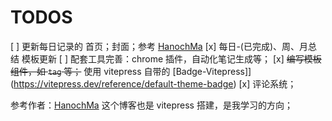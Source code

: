 # TODOS

[ ] 更新每日记录的 首页；封面；参考 [HanochMa](https://hanochma.github.io/)
[x] 每日-(已完成)、周、月总结 模板更新
[ ] 配套工具完善：chrome 插件，自动化笔记生成等；
[x] ~~编写模板组件，如 `tag` 等；~~ 使用 vitepress 自带的 [Badge-Vitepress]](https://vitepress.dev/reference/default-theme-badge)
[x] 评论系统；


参考作者：[HanochMa](https://hanochma.github.io/) 这个博客也是 vitepress 搭建，是我学习的方向；




